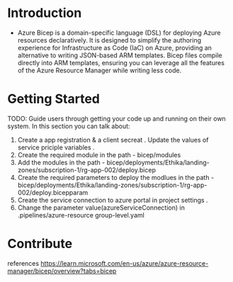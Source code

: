 # Introduction 
- Azure Bicep is a domain-specific language (DSL) for deploying Azure resources declaratively. It is designed to simplify the authoring experience for Infrastructure as Code (IaC) on Azure, providing an alternative to writing JSON-based ARM templates. Bicep files compile directly into ARM templates, ensuring you can leverage all the features of the Azure Resource Manager while writing less code. 

# Getting Started
TODO: Guide users through getting your code up and running on their own system. In this section you can talk about:
1.	Create a app registration & a client secreat . Update the values of service priciple variables .
2.	Create the required module in the path - bicep/modules
3.  Add the modules in the path - bicep/deployments/Ethika/landing-zones/subscription-1/rg-app-002/deploy.bicep
4.  Create the required parameters to deploy the modlues in the path - bicep/deployments/Ethika/landing-zones/subscription-1/rg-app-002/deploy.bicepparam
5.  Create the service connection to azure portal in project settings .
6.  Change the parameter value(azureServiceConnection) in .pipelines/azure-resource group-level.yaml


# Contribute
references https://learn.microsoft.com/en-us/azure/azure-resource-manager/bicep/overview?tabs=bicep